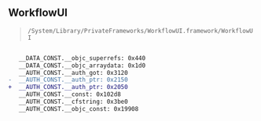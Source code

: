 ## WorkflowUI

> `/System/Library/PrivateFrameworks/WorkflowUI.framework/WorkflowUI`

```diff

   __DATA_CONST.__objc_superrefs: 0x440
   __DATA_CONST.__objc_arraydata: 0x1d0
   __AUTH_CONST.__auth_got: 0x3120
-  __AUTH_CONST.__auth_ptr: 0x2150
+  __AUTH_CONST.__auth_ptr: 0x2050
   __AUTH_CONST.__const: 0x102d8
   __AUTH_CONST.__cfstring: 0x3be0
   __AUTH_CONST.__objc_const: 0x19908

```
